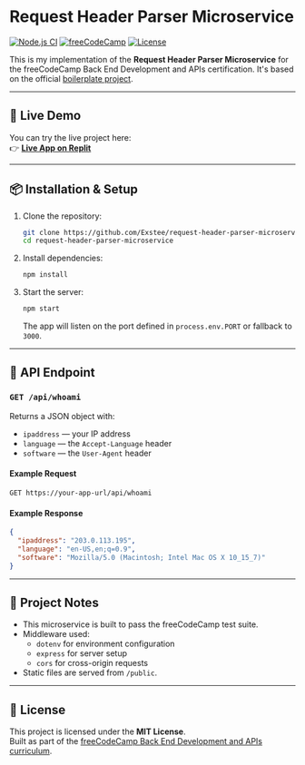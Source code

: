# Request Header Parser Microservice

[![Node.js CI](https://img.shields.io/badge/node.js-18.x-green)](https://nodejs.org/)
[![freeCodeCamp](https://img.shields.io/badge/freeCodeCamp-Project-blue)](https://www.freecodecamp.org/learn/back-end-development-and-apis/back-end-development-and-apis-projects/request-header-parser-microservice)
[![License](https://img.shields.io/badge/license-MIT-lightgrey.svg)](#license)

This is my implementation of the **Request Header Parser Microservice** for the freeCodeCamp Back End Development and APIs certification. It's based on the official [boilerplate project](https://github.com/freeCodeCamp/boilerplate-project-headerparser).

---

## 🚀 Live Demo

You can try the live project here:  
👉 **[Live App on Replit](https://015bc6d1-8c74-4450-addc-8714c8318d8c-00-1f706x7gdlsh8.janeway.replit.dev/)**

---

## 📦 Installation & Setup

1. Clone the repository:
   ```bash
   git clone https://github.com/Exstee/request-header-parser-microservice.git
   cd request-header-parser-microservice
   ```

2. Install dependencies:
   ```bash
   npm install
   ```

3. Start the server:
   ```bash
   npm start
   ```

   The app will listen on the port defined in `process.env.PORT` or fallback to `3000`.

---

## 📡 API Endpoint

### `GET /api/whoami`

Returns a JSON object with:

- `ipaddress` — your IP address
- `language` — the `Accept-Language` header
- `software` — the `User-Agent` header

#### Example Request

```
GET https://your-app-url/api/whoami
```

#### Example Response

```json
{
  "ipaddress": "203.0.113.195",
  "language": "en-US,en;q=0.9",
  "software": "Mozilla/5.0 (Macintosh; Intel Mac OS X 10_15_7)"
}
```

---

## 🧩 Project Notes

- This microservice is built to pass the freeCodeCamp test suite.
- Middleware used:
  - `dotenv` for environment configuration
  - `express` for server setup
  - `cors` for cross-origin requests
- Static files are served from `/public`.

---

## 📄 License

This project is licensed under the **MIT License**.  
Built as part of the [freeCodeCamp Back End Development and APIs curriculum](https://www.freecodecamp.org/learn/).